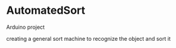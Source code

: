 # AutomatedSort
Arduino project

creating a general sort machine to recognize the object and sort it 
